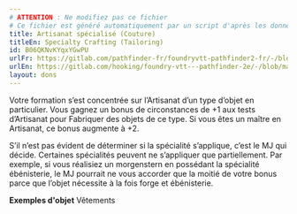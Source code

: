 ```yaml
---
# ATTENTION : Ne modifiez pas ce fichier
# Ce fichier est généré automatiquement par un script d'après les données du module Foundry VTT officiel et de sa traduction
title: Artisanat spécialisé (Couture)
titleEn: Specialty Crafting (Tailoring)
id: B06QKNvKYqxYGwPU
urlFr: https://gitlab.com/pathfinder-fr/foundryvtt-pathfinder2-fr/-/blob/master/data/feats/B06QKNvKYqxYGwPU.htm
urlEn: https://gitlab.com/hooking/foundry-vtt---pathfinder-2e/-/blob/master/packs/data/feats.db/specialty-crafting-tailoring.json
layout: dons
---
```

Votre formation s’est concentrée sur l’Artisanat d’un type d’objet en particulier. Vous gagnez un bonus de circonstances de +1 aux tests d’Artisanat pour Fabriquer des objets de ce type. Si vous êtes un maître en Artisanat, ce bonus augmente à +2.

S’il n’est pas évident de déterminer si la spécialité s’applique, c’est le MJ qui décide. Certaines spécialités peuvent ne s’appliquer que partiellement. Par exemple, si vous réalisiez un morgenstern en possédant la spécialité ébénisterie, le MJ pourrait ne vous accorder que la moitié de votre bonus parce que l’objet nécessite à la fois forge et ébénisterie.

**Exemples d'objet** Vêtements
